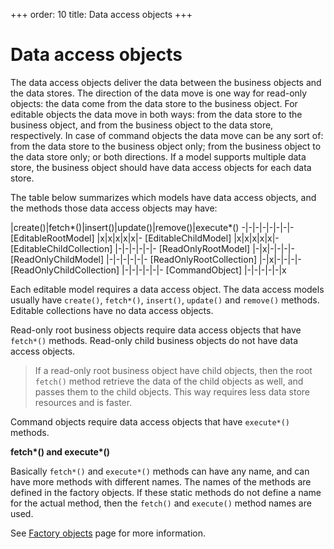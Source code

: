 +++
order: 10
title: Data access objects
+++

# Data access objects

The data access objects deliver the data between the business objects and the data stores.
The direction of the data move is one way for read-only objects: the data come from the
data store to the business object. For editable objects the data move in both ways: from
the data store to the business object, and from the business object to the data store,
respectively. In case of command objects the data move can be any sort of: from the data
store to the business object only; from the business object to the data store only; or
both directions. If a model supports multiple data store, the business object should have
data access objects for each data store.

The table below summarizes which models have data access objects, and the methods those
data access objects may have: 

 |create()|fetch*()|insert()|update()|remove()|execute*()
-|-|-|-|-|-|-|-
[EditableRootModel]       |x|x|x|x|x|-
[EditableChildModel]      |x|x|x|x|x|-
[EditableChildCollection] |-|-|-|-|-|-
[ReadOnlyRootModel]       |-|x|-|-|-|-
[ReadOnlyChildModel]      |-|-|-|-|-|-
[ReadOnlyRootCollection]  |-|x|-|-|-|-
[ReadOnlyChildCollection] |-|-|-|-|-|-
[CommandObject]           |-|-|-|-|-|x

Each editable model requires a data access object. The data access models usually have
`create()`, `fetch*()`, `insert()`, `update()` and `remove()` methods. Editable collections
have no data access objects.

Read-only root business objects require data access objects that have `fetch*()` methods.
Read-only child business objects do not have data access objects.

> If a read-only root business object have child objects, then the root `fetch()` method
> retrieve the data of the child objects as well, and passes them to the child objects.
> This way requires less data store resources and is faster.

Command objects require data access objects that have `execute*()` methods.

__fetch\*() and execute\*()__

Basically `fetch*()` and `execute*()` methods can have any name, and can have more methods
with different names. The names of the methods are defined in the factory objects. If these
static methods do not define a name for the actual method, then the `fetch()` and `execute()`
method names are used.

See [Factory objects](/model-definitions/factory-objects) page for more information.
